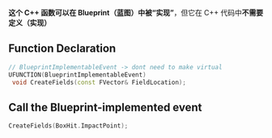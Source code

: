  **这个 C++ 函数可以在 Blueprint（蓝图）中被“实现”**，但它在 C++ 代码中**不需要定义（实现）**
## Function Declaration

```cpp
// BlueprintImplementableEvent -> dont need to make virtual
UFUNCTION(BlueprintImplementableEvent)
 void CreateFields(const FVector& FieldLocation);
```


## Call the Blueprint-implemented event
```cpp
CreateFields(BoxHit.ImpactPoint);
```


